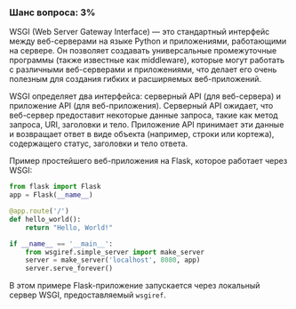 ### Шанс вопроса: 3%

WSGI (Web Server Gateway Interface) — это стандартный интерфейс между веб-серверами на языке Python и приложениями, работающими на сервере. Он позволяет создавать универсальные промежуточные программы (также известные как middleware), которые могут работать с различными веб-серверами и приложениями, что делает его очень полезным для создания гибких и расширяемых веб-приложений.

WSGI определяет два интерфейса: серверный API (для веб-сервера) и приложение API (для веб-приложения). Серверный API ожидает, что веб-сервер предоставит некоторые данные запроса, такие как метод запроса, URI, заголовки и тело. Приложение API принимает эти данные и возвращает ответ в виде объекта (например, строки или кортежа), содержащего статус, заголовки и тело ответа.

Пример простейшего веб-приложения на Flask, которое работает через WSGI:
```python
from flask import Flask
app = Flask(__name__)

@app.route('/')
def hello_world():
    return "Hello, World!"

if __name__ == '__main__':
    from wsgiref.simple_server import make_server
    server = make_server('localhost', 8080, app)
    server.serve_forever()
```
В этом примере Flask-приложение запускается через локальный сервер WSGI, предоставляемый `wsgiref`.